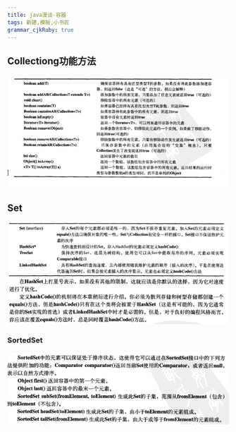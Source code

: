 ```yaml
---
title: java漫谈-容器
tags: 新建,模板,小书匠
grammar_cjkRuby: true
---
```

## Collectiong功能方法
![enter description here](./images/1533956249290.png)
## Set

![enter description here](./images/1533956168923.png)

### SortedSet
![enter description here](./images/1533957852979.png)